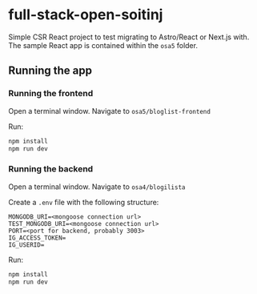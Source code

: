 # full-stack-open-soitinj
Simple CSR React project to test migrating to Astro/React or Next.js with.
The sample React app is contained within the ```osa5``` folder.

## Running the app
### Running the frontend
Open a terminal window. Navigate to ```osa5/bloglist-frontend```

Run:
```sh
npm install
npm run dev
```

### Running the backend
Open a terminal window. Navigate to ```osa4/blogilista```

Create a ```.env``` file with the following structure:
```
MONGODB_URI=<mongoose connection url>
TEST_MONGODB_URI=<mongoose connection url>
PORT=<port for backend, probably 3003>
IG_ACCESS_TOKEN=
IG_USERID=
```
Run:
```sh
npm install
npm run dev
```

